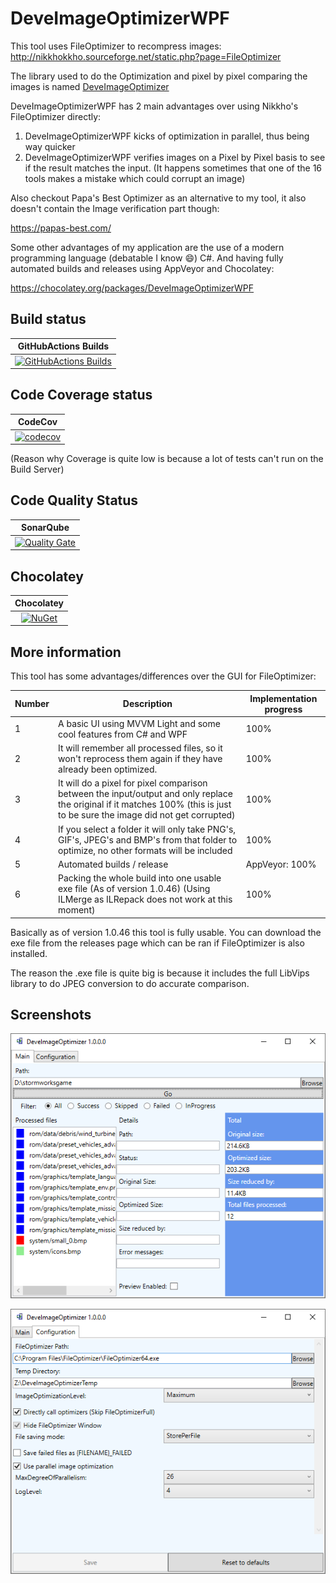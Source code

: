 # DeveImageOptimizerWPF
This tool uses FileOptimizer to recompress images: http://nikkhokkho.sourceforge.net/static.php?page=FileOptimizer

The library used to do the Optimization and pixel by pixel comparing the images is named 
[DeveImageOptimizer](https://github.com/devedse/DeveImageOptimizer)

DeveImageOptimizerWPF has 2 main advantages over using Nikkho's FileOptimizer directly:
1. DeveImageOptimizerWPF kicks of optimization in parallel, thus being way quicker
1. DeveImageOptimizerWPF verifies images on a Pixel by Pixel basis to see if the result matches the input. (It happens sometimes that one of the 16 tools makes a mistake which could corrupt an image)

Also checkout Papa's Best Optimizer as an alternative to my tool, it also doesn't contain the Image verification part though:

https://papas-best.com/

Some other advantages of my application are the use of a modern programming language (debatable I know :smile:) C#. And having fully automated builds and releases using AppVeyor and Chocolatey:

https://chocolatey.org/packages/DeveImageOptimizerWPF

## Build status

| GitHubActions Builds |
|:--------------------:|
| [![GitHubActions Builds](https://github.com/devedse/DeveImageOptimizerWPF/workflows/GitHubActionsBuilds/badge.svg)](https://github.com/devedse/DeveImageOptimizerWPF/actions/workflows/githubactionsbuilds.yml) |

## Code Coverage status

| CodeCov |
|:-------:|
| [![codecov](https://codecov.io/gh/devedse/DeveImageOptimizerWPF/branch/master/graph/badge.svg)](https://codecov.io/gh/devedse/DeveImageOptimizerWPF) |

(Reason why Coverage is quite low is because a lot of tests can't run on the Build Server)

## Code Quality Status

| SonarQube |
|:---------:|
| [![Quality Gate](https://sonarcloud.io/api/project_badges/measure?project=DeveImageOptimizerWPF&metric=alert_status)](https://sonarcloud.io/dashboard?id=DeveImageOptimizerWPF) |

## Chocolatey

| Chocolatey |
|:-----:|
| [![NuGet](https://img.shields.io/chocolatey/v/deveimageoptimizerwpf)](https://community.chocolatey.org/packages/deveimageoptimizerwpf) |

## More information

This tool has some advantages/differences over the GUI for FileOptimizer:

| Number | Description | Implementation progress |
| --- | --- | --- |
| 1 | A basic UI using MVVM Light and some cool features from C# and WPF | 100% |
| 2 | It will remember all processed files, so it won't reprocess them again if they have already been optimized. | 100% |
| 3 | It will do a pixel for pixel comparison between the input/output and only replace the original if it matches 100% (this is just to be sure the image did not get corrupted) | 100% |
| 4 | If you select a folder it will only take PNG's, GIF's, JPEG's and BMP's from that folder to optimize, no other formats will be included | 100% |
| 5 | Automated builds / release | AppVeyor: 100% |
| 6 | Packing the whole build into one usable exe file (As of version 1.0.46) (Using ILMerge as ILRepack does not work at this moment) | 100% |

Basically as of version 1.0.46 this tool is fully usable. You can download the exe file from the releases page which can be ran if FileOptimizer is also installed.

The reason the .exe file is quite big is because it includes the full LibVips library to do JPEG conversion to do accurate comparison.

## Screenshots

![ScreenshotMain](ScreenshotMain.png)

![ScreenshotConfig](ScreenshotConfig.png)
